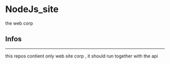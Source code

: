 # NodeJs_site
the web corp

## Infos
----
this repos contient only web site corp , it should run together with the api
